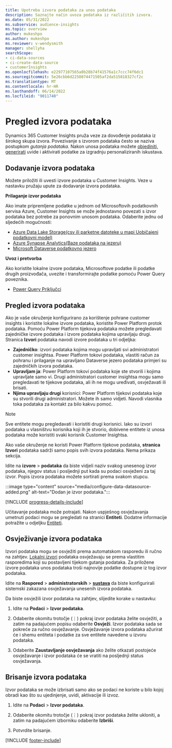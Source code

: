 ```yaml
---
title: Upotreba izvora podataka za unos podataka
description: Saznajte način uvoza podataka iz različitih izvora.
ms.date: 05/31/2022
ms.subservice: audience-insights
ms.topic: overview
author: mukeshpo
ms.author: mukeshpo
ms.reviewer: v-wendysmith
manager: shellyha
searchScope:
- ci-data-sources
- ci-create-data-source
- customerInsights
ms.openlocfilehash: e22977107565a0b28b74f41576a1c7ccc74f6dc1
ms.sourcegitcommit: 5e26cbb6d2258074471505af2da515818327cf2c
ms.translationtype: MT
ms.contentlocale: hr-HR
ms.lasthandoff: 06/14/2022
ms.locfileid: "9011740"
---
```

# <a name="data-sources-overview"></a>Pregled izvora podataka

Dynamics 365 Customer Insights pruža veze za dovođenje podataka iz širokog skupa izvora. Povezivanje s izvorom podataka često se naziva postupkom *gutanja podataka*. Nakon unosa podataka možete [objediniti, generirati](data-unification.md) uvide i aktivirati podatke za izgradnju personaliziranih iskustava.

## <a name="add-data-sources"></a>Dodavanje izvora podataka

Možete priložiti ili uvesti izvore podataka u Customer Insights. Veze u nastavku pružaju upute za dodavanje izvora podataka.

**Prilaganje izvor podataka**

Ako imate pripremljene podatke u jednom od Microsoftovih podatkovnih servisa Azure, Customer Insights se može jednostavno povezati s izvor podataka bez potrebe za ponovnim unosom podataka. Odaberite jednu od sljedećih mogućnosti:
- [Azure Data Lake Storage(csv ili parketne datoteke u mapi Uobičajeni podatkovni model)](connect-common-data-model.md)
- [Azure Synapse Analytics(Baze podataka na jezeru)](connect-synapse.md)
- [Microsoft Dataverse podatkovno jezero](connect-dataverse-managed-lake.md)

**Uvoz i pretvorba**

Ako koristite lokalne izvore podataka, Microsoftove podatke ili podatke drugih proizvođača, uvezite i transformirajte podatke pomoću Power Query poveznika.
- [Power Query Priključci](connect-power-query.md)

## <a name="review-data-sources"></a>Pregled izvora podataka

Ako je vaše okruženje konfigurirano za korištenje pohrane customer insights i koristite lokalne izvore podataka, koristite Power Platform protok podataka. Pomoću Power Platform tijekova podataka možete pregledavati zajedničke izvore podataka i izvore podataka kojima upravljaju drugi. Stranica **Izvori** podataka navodi izvore podataka u tri odjeljka:
- **Zajedničko**: izvori podataka kojima mogu upravljati svi administratori customer insightsa. Power Platform tokovi podataka, vlastiti račun za pohranu i prilaganje na upravljano Dataverse jezero podataka primjeri su zajedničkih izvora podataka.
- **Upravljam ja**: Power Platform tokovi podataka koje ste stvorili i kojima upravljate samo vi. Drugi administratori customer insightsa mogu samo pregledavati te tijekove podataka, ali ih ne mogu uređivati, osvježavati ili brisati.
- **Njima upravljaju drugi** korisnici: Power Platform tijekovi podataka koje su stvorili drugi administratori. Možete ih samo vidjeti. Navodi vlasnika toka podataka za kontakt za bilo kakvu pomoć.
> [!NOTE]
> Sve entitete mogu pregledavati i koristiti drugi korisnici. Iako su izvori podataka u vlasništvu korisnika koji ih je stvorio, dobivene entitete iz unosa podataka može koristiti svaki korisnik Customer Insightsa.

Ako vaše okruženje ne koristi Power Platform tijekove podataka, **stranica Izvori** podataka sadrži samo popis svih izvora podataka. Nema prikaza sekcija.

Idite na **izvore** > **podataka** da biste vidjeli naziv svakog unesenog izvor podataka, njegov status i posljednji put kada su podaci osvježeni za taj izvor. Popis izvora podataka možete sortirati prema svakom stupcu.

:::image type="content" source="media/configure-data-datasource-added.png" alt-text="Dodan je izvor podataka.":::

[!INCLUDE [progress-details-include](includes/progress-details-pane.md)]

Učitavanje podataka može potrajati. Nakon uspješnog osvježavanja umetnuti podaci mogu se pregledati na stranici **Entiteti**. Dodatne informacije potražite u odjeljku [Entiteti](entities.md).

## <a name="refresh-data-sources"></a>Osvježivanje izvora podataka

Izvori podataka mogu se osvježiti prema automatskom rasporedu ili ručno na zahtjev. [Lokalni izvori](connect-power-query.md#add-data-from-on-premises-data-sources) podataka osvježavaju se prema vlastitim rasporedima koji su postavljeni tijekom gutanja podataka. Za priložene izvore podataka unos podataka troši najnovije podatke dostupne iz tog izvor podataka.

Idite na **Raspored** > **administratorskih** > [**sustava**](system.md#schedule-tab) da biste konfigurirali sistemski zakazana osvježavanja unesenih izvora podataka.

Da biste osvježili izvor podataka na zahtjev, slijedite korake u nastavku:

1. Idite na **Podaci** > **Izvor podataka**.

1. Odaberite okomitu trotočje (&vellip;) pokraj izvor podataka želite osvježiti, a zatim na padajućem popisu odaberite **Osvježi**. Izvor podataka sada se pokreće za ručno osvježavanje. Osvježavanje izvora podataka ažurirat će i shemu entiteta i podatke za sve entitete navedene u izvoru podataka.

1. Odaberite **Zaustavljanje osvježavanja** ako želite otkazati postojeće osvježavanje i izvor podataka će se vratiti na posljednji status osvježavanja.

## <a name="delete-a-data-source"></a>Brisanje izvora podataka

Izvor podataka se može izbrisati samo ako se podaci ne koriste u bilo kojoj obradi kao što su ujedinjenje, uvidi, aktivacije ili izvoz.

1. Idite na **Podaci** > **Izvor podataka**.

2. Odaberite okomitu trotočje (&vellip;) pokraj izvor podataka želite ukloniti, a zatim na padajućem izborniku odaberite **Izbriši**.

3. Potvrdite brisanje.


[!INCLUDE [footer-include](includes/footer-banner.md)]
